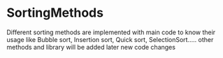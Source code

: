 # SortingMethods
Different sorting methods are implemented with main code to know their usage like Bubble sort, Insertion sort, Quick sort, SelectionSort.....
other methods and library will be added later
new code changes